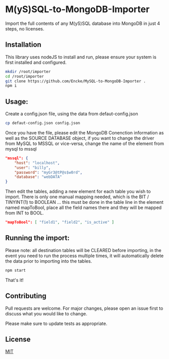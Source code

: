 # M(yS)SQL-to-MongoDB-Importer

Import the full contents of any M(yS)SQL database into MongoDB in just 4 steps, no licenses.

## Installation

This library uses nodeJS to install and run, please ensure your system is first installed and configured.

```bash
mkdir /root/importer
cd /root/importer
git clone https://github.com/Encke/MySQL-to-MongoDB-Importer .
npm i
```

## Usage:

Create a config.json file, using the data from defaut-config.json

```bash
cp defaut-config.json config.json
```

Once you have the file, please edit the MongoDB Conenction information as well as the SOURCE DATABASE object, if you want to change the driver from MySQL to MSSQL or vice-versa, change the name of the element from mysql to mssql

```json
"mssql": {
	"host": "localhost",
	"user": "billy",
	"password": "myGr3@tP@s$w0rd",
	"database": "webDATA"
}
```

Then edit the tables, adding a new element for each table you wish to import. There is only one manual mapping needed, which is the BIT / TINYINT(1) to BOOLEAN ... this must be done in the table line in the element named mapToBool, place all the field names there and they will be mapped from INT to BOOL.

```json
"mapToBool": [ "field1", "field2", "is_active" ]
```

## Running the import:

Please note: all destination tables will be CLEARED before importing, in the event you need to run the process multiple times, it will automatically delete the data prior to importing into the tables.

```bash
npm start
```

That's it!

## Contributing

Pull requests are welcome. For major changes, please open an issue first to discuss what you would like to change.

Please make sure to update tests as appropriate.

## License
[MIT](https://choosealicense.com/licenses/mit/)